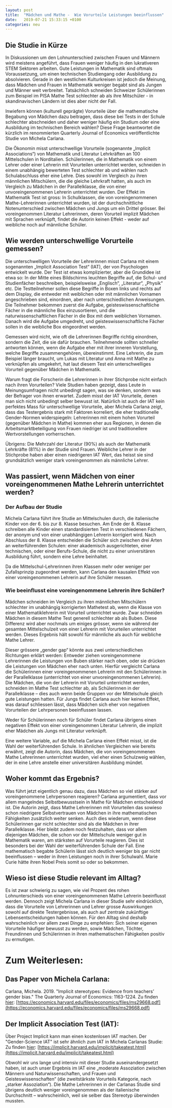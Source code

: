 ```yaml
---
layout: post
title:  "Mädchen und Mathe -  Wie Vorurteile Leistungen beeinflussen"
date:   2019-07-21 15:33:15 +0100
categories: neu
---
```



## Die Studie in Kürze

In Diskussionen um den Lohnunterschied zwischen Frauen und Männern wird meistens angeführt, dass Frauen weniger häufig in den lukrativeren STEM Sektoren arbeiten. Gute Leistungen in Mathematik sind oftmals Voraussetzung, um einen technischen Studiengang oder Ausbildung zu absolvieren. Gerade in den westlichen Kulturkreisen ist jedoch die Meinung, dass Mädchen und Frauen in Mathematik weniger begabt sind als Jungen und Männer weit verbreitet. Tatsächlich schneiden Schweizer Schülerinnen zum Beispiel im PISA Mathe Test schlechter ab als ihre Mitschüler - in skandinavischen Ländern ist dies aber nicht der Fall.

Inwiefern können (kulturell geprägte) Vorurteile über die mathematische Begabung von Mädchen dazu beitragen, dass diese bei Tests in der Schule schlechter abschneiden und daher weniger häufig ein Studium oder eine Ausbildung im technischen Bereich wählen? Diese Frage beantwortet die kürzlich im renommierten Quarterly Journal of Economics veröffentlichte Studie von Michela Carlana.

Die Ökonomin misst unterschwellige Vorurteile (sogenannte „Implicit Associations“) von Mathematik und Literatur Lehrkräften an 100 Mittelschulen in Norditalien. Schülerinnen, die in Mathematik von einem Lehrer oder einer Lehrerin mit Vorurteilen unterrichtet werden, schneiden in einem unabhängig bewerteten Test schlechter ab und wählen nach Schulabschluss eher eine Lehre. Dies sowohl im Vergleich zu ihren männlichen Mitschülern, die die gleiche Lehrkraft hatten, als auch im Vergleich zu Mädchen in der Parallelklasse, die von einer unvoreingenommenen Lehrerin unterrichtet wurden. Der Effekt im Mathematik Test ist gross: In Schulklassen, die von voreingenommenen Mathe-Lehrerinnen unterrichtet wurden, ist der durchschnittliche Notenunterschied zwischen Mädchen und Jungs um ein Drittel grösser. Bei voreingenommen Literatur Lehrerinnen, deren Vorurteil implizit Mädchen mit Sprachen verknüpft, findet die Autorin keinen Effekt - weder auf weibliche noch auf männliche Schüler.

## Wie werden unterschwellige Vorurteile gemessen?

Die unterschwelligen Vorurteile der Lehrerinnen misst Carlana mit einem sogenannten „Implicit Association Test“ (IAT), der von Psychologen entwickelt wurde. Der Test ist etwas komplizierter, aber die Grundidee ist etwa so: In der Mitte eines Bildschirms leuchten Begriffe auf, die Schul- und Studienfächer beschreiben, beispielsweise „Englisch“, „Literatur“, „Physik“ etc. Die Testteilnehmer sollen diese Begriffe in Boxen links und rechts auf dem Display, die entweder mit weiblichen oder mit männlichen Vornamen angeschrieben sind, einordnen, aber nach unterschiedlichen Anweisungen. Die Teilnehmer bekommen zuerst die Aufgabe, geisteswissenschaftliche Fächer in die männliche Box einzusortieren, und die naturwissenschaftlichen Fächer in die Box mit dem weiblichen Vornamen. Danach wird die Aufgabe umgedreht, und geisteswissenschaftliche Fächer sollen in die weibliche Box eingeordnet werden.

Gemessen wird nicht, wie oft die Lehrerinnen Begriffe richtig einordnen, sondern die Zeit, die sie dafür brauchen. Teilnehmende sollten schneller antworten können, wenn die Aufgabe eher mit ihrer inneren Vorstellung, welche Begriffe zusammengehören, übereinstimmt. Eine Lehrerin, die zum Beispiel länger braucht, um Lukas mit Literatur und Anna mit Mathe zu verknüpfen als umgekehrt, hat laut diesem Test ein unterschwelliges Vorurteil gegenüber Mädchen in Mathematik.

Warum fragt die Forscherin die Lehrerinnen in ihrer Stichprobe nicht einfach nach ihren Vorurteilen? Viele Studien haben gezeigt, dass Leute in Meinungsumfragen nicht unbedingt sagen, was sie denken, sondern was der Befrager von ihnen erwartet. Zudem misst der IAT Vorurteile, denen man sich nicht unbedingt selber bewusst ist. Natürlich ist auch der IAT kein perfektes Mass für unterschwellige Vorurteile, aber Michela Carlana zeigt, dass das Testergebnis stark mit Faktoren korreliert, die eher traditionelle Gender-Normen widerspiegeln: Lehrerinnen mit einem hohen Vorurteil (gegenüber Mädchen in Mathe) kommen eher aus Regionen, in denen die Arbeitsmarktbeteiligung von Frauen niedriger ist und traditionellere Wertvorstellungen vorherrschen.

Übrigens: Die Mehrzahl der Literatur (90%) als auch der Mathematik Lehrkräfte (81%) in der Studie sind Frauen. Weibliche Lehrer in der Stichprobe haben aber einen niedrigeren IAT Wert, das heisst sie sind grundsätzlich weniger stark voreingenommen als männliche Lehrer.

## Was passiert, wenn Mädchen von einer voreingenommenen Mathe Lehrerin unterrichtet werden?

### Der Aufbau der Studie

Michela Carlana führt ihre Studie an Mittelschulen durch, die italienische Kinder von der 6. bis zur 8. Klasse besuchen. Am Ende der 8. Klasse schreiben alle Kinder einen standardisierten Test in verschiedenen Fächern, der anonym und von einer unabhängigen Lehrerin korrigiert wird. Nach Abschluss der 8. Klasse entscheiden die Schüler sich zwischen drei Arten an weiterführenden Schulen: einer akademisch ausgerichteten, einer technischen, oder einer Berufs-Schule, die nicht zu einer universitären Ausbildung führt, sondern eine Lehre beinhaltet.

Da die Mittelschul-Lehrerinnen ihren Klassen mehr oder weniger per Zufallsprinzip zugeordnet werden, kann Carlana den kausalen Effekt von einer voreingenommenen Lehrerin auf ihre Schüler messen.

### Wie beeinflusst eine voreingenommene Lehrerin ihre Schüler?

Mädchen schneiden im Vergleich zu ihren männlichen Mitschülern schlechter im unabhängig korrigierten Mathetest ab, wenn die Klasse von einer Mathematiklehrerin mit Vorurteil unterrichtet wurde. Zwar schneiden Mädchen in diesem Mathe Test generell schlechter ab als Buben. Diese Differenz wird aber nochmals um einiges grösser, wenn sie während der gesamten Mittelschulzeit von einer Lehrerin mit Vorurteilen unterrichtet werden. Dieses Ergebnis hält sowohl für männliche als auch für weibliche Mathe Lehrer.

Dieser grössere „gender gap“ könnte aus zwei unterschiedlichen Richtungen erklärt werden: Entweder ziehen voreingenommene Lehrerinnen die Leistungen von Buben stärker nach oben, oder sie drücken die Leistungen von Mädchen eher nach unten. Hierfür vergleicht Carlana die Schülerinnen einer voreingenommenen Lehrerin mit den Schülerinnen in der Parallelklasse (unterrichtet von einer unvoreingenommenen Lehrerin). Die Mädchen, die von der Lehrerin mit Vorurteil unterrichtet werden, schneiden im Mathe Test schlechter ab, als Schülerinnen in der Parallelklasse – dies auch wenn beide Gruppen vor der Mittelschule gleich gute Leistungen hatten. Für Jungs findet Carlana auch hier keinen Effekt, was darauf schliessen lässt, dass Mädchen sich eher von negativen Vorurteilen der Lehrpersonen beeinflussen lassen.

Weder für Schülerinnen noch für Schüler findet Carlana übrigens einen negativen Effekt von einer voreingenommen Literatur Lehrerin, die implizit eher Mädchen als Jungs mit Literatur verknüpft.

Eine weitere Variable, auf die Michela Carlana einen Effekt misst, ist die Wahl der weiterführenden Schule. In ähnlichen Vergleichen wie bereits erwähnt, zeigt die Autorin, dass Mädchen, die von voreingenommenen Mathe Lehrerinnen unterrichtet wurden, viel eher einen Schulzweig wählen, der in eine Lehre anstelle einer universitären Ausbildung mündet.

## Woher kommt das Ergebnis?
Was führt jetzt eigentlich genau dazu, dass Mädchen so viel stärker auf voreingenommene Lehrpersonen reagieren? Carlana argumentiert, dass vor allem mangelndes Selbstbewusstsein in Mathe für Mädchen entscheidend ist. Die Autorin zeigt, dass Mathe Lehrerinnen mit Vorurteilen das sowieso schon niedrigere Selbstvertrauen von Mädchen in ihre mathematischen Fähigkeiten zusätzlich weiter senken.  Auch dies wiederum, wenn diese Schülerinnen gar nicht schlechter sind als die Mädchen in ihrer Parallelklasse.
Hier bleibt zudem noch festzuhalten, dass vor allem diejenigen Mädchen, die schon vor der Mittelschule weniger gut in Mathematik waren, am stärksten auf Vorurteile reagieren. Dies ist besonders bei der Wahl der weiterführenden Schule der Fall. Eine mathematisch begabte Schülerin lässt sich deutlich weniger bis gar nicht beeinflussen – weder in ihren Leistungen noch in ihrer Schulwahl. Marie Curie hätte ihren Nobel Preis somit so oder so bekommen.

## Wieso ist diese Studie relevant im Alltag?

Es ist zwar schwierig zu sagen, wie viel Prozent des rohen Lohnunterschieds von einer voreingenommenen Mathe Lehrerin beeinflusst werden. Dennoch zeigt Michela Carlana in dieser Studie sehr eindrücklich, dass die Vorurteile von Lehrerinnen und Lehrer grosse Auswirkungen sowohl auf direkte Testergebnisse, als auch auf zentrale zukünftige Lebensentscheidungen haben können.
Für den Alltag sind deshalb wahrscheinlich vor allem zwei Dinge zu empfehlen: Sich seiner eigenen Vorurteile häufiger bewusst zu werden, sowie Mädchen, Töchter, Freundinnen und Schülerinnen in ihren mathematischen Fähigkeiten positiv zu ermutigen.

# Zum Weiterlesen:

## Das Paper von Michela Carlana:

Carlana, Michela. 2019. "Implicit stereotypes: Evidence from teachers’ gender bias." The Quarterly Journal of Economics: 1163-1224.
Zu finden [hier](https://economics.harvard.edu/files/economics/files/ms29668.pdf): [https://economics.harvard.edu/files/economics/files/ms29668.pdf](https://economics.harvard.edu/files/economics/files/ms29668.pdf)

## Der Implicit Association Test (IAT):

Über Project Implicit kann man einen kostenlosen IAT machen. Der "Gender-Science IAT" ist sehr ähnlich zum IAT in Michela Carlanas Studie:
Zu finden [hier](https://implicit.harvard.edu/implicit/takeatest.html): [https://implicit.harvard.edu/implicit/takeatest.html](https://implicit.harvard.edu/implicit/takeatest.html)

Obwohl wir uns lange und intensiv mit dieser Studie auseinandergesetzt haben, ist auch unser Ergebnis im IAT eine „moderate Assoziation zwischen Männern und Naturwissenschaften, und Frauen und Geisteswissenschaften“ (die zweitstärkste Vorurteils Kategorie, nach „starker Assoziation“). Die Mathe Lehrerinnen in der Carlanas Studie sind übrigens deutlich weniger voreingenommen als der italienische Durchschnitt – wahrscheinlich, weil sie selber das Stereotyp überwinden mussten.
